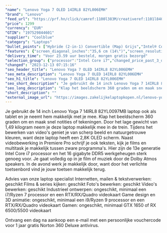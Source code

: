 ```yaml
---
"name": "Lenovo Yoga 7 OLED 14IRL8 82YL006EMH"
"brand": "Lenovo"
"feed_url": "https://prf.hn/click/camref:1100l383M/creativeref:1101l84031/destination:https%3A%2F%2Fwww.coolblue.nl%2Fproduct%2F933452"
"price": 1299
"currency": "EUR"
"GTIN": "197529844601"
"supplier": "Coolblue"
"category": "Laptops"
"bullet_points": ["Hybride (2-in-1) Convertible (Map) Grijs","Intel® Core™ i7 i7-1360P","Touchscreen 35,6 cm (14\") 2.8K 2880 x 1800 Pixels OLED LED backlight Glans","16 GB LPDDR5-SDRAM 5200 MHz","1 TB SSD","Intel Iris Xe Graphics","Wi-Fi 6E (802.11ax) Bluetooth 5.1","Lithium-Polymeer (LiPo) 71 Wh 65 W","Windows 11 Home 64-bit"]
"features": {"screen_diagonal_inches":"35,6 cm (14\")","screen_resolution":"2880 x 1800 Pixels","processor_family":"Intel® Core™ i7","memory_size":"16 GB","memory_type":"LPDDR5-SDRAM","total_storage_space":"1 TB","operating_system":"Windows 11 Home","battery_capacity":"71 Wh","width":"317,9 mm","height":"16,5 mm"}
"delivery_time": "Voor 23.59 uur besteld, morgen gratis bezorgd"
"selection_group": {"processor":"Intel Core i7","changed_price_past_3_days":false,"product_family":"Yoga"}
"changed": "2023-12-13 07:15:16"
"seo_header_title": "Lenovo Yoga 7 OLED 14IRL8 82YL006EMH"
"seo_meta_description": "Lenovo Yoga 7 OLED 14IRL8 82YL006EMH"
"seo_h1_title": "Lenovo Yoga 7 OLED 14IRL8 82YL006EMH"
"seo_short_description": "Je gebruikt de 14 inch Lenovo Yoga 7 14IRL8 82YL0097MB laptop ook als tablet en je neemt hem makkelijk met je mee."
"seo_long_description": "Klap het beeldscherm 360 graden om en maak snel notities of tekeningen. Door het lage gewicht van 1,49 kilogram neem je deze laptop makkelijk mee in de trein. Tijdens het bewerken van video's geniet je van scherp beeld en natuurgetrouwe kleuren, want deze laptop heeft een 2,8K OLED scherm. Naast videobewerking in Premiere Pro schrijf je ook teksten, kijk je films en multitask je makkelijk tussen zware programma's. Hier zijn de 13e generatie Intel Core i7 processor en het 16 gigabyte DDR5 werkgeheugen sterk genoeg voor. Je gaat volledig op in je film of muziek door de Dolby Atmos speakers. In de avond werk je makkelijk door, want door het verlichte toetsenbord vind je jouw toetsen makkelijk terug. \r\n\r\nAdvies van onze laptop specialist\r\nInternetten, mailen & tekstverwerken: geschikt\r\nFilms & series kijken: geschikt\r\nFoto's bewerken: geschikt\r\nVideo's bewerken: geschikt\r\nIndustrieel ontwerpen: ongeschikt, minimaal een i7/Ryzen 7 processor en een RTX/RX/Quadro videokaart\r\nGame design en 3D animatie: ongeschikt, minimaal een i9/Ryzen 9 processor en een RTX/RX/Quadro videokaart\r\nGamen: ongeschikt, minimaal GTX 1650 of RX 6500/5500 videokaart\r\n \r\nOntvang een dag na aankoop een e-mail met een persoonlijke vouchercode voor 1 jaar gratis Norton 360 Deluxe antivirus."
"short_description": ""
"external_image_url": "https://images.zakelijkelaptopkopen.nl/lenovo-yoga-7-oled-14irl8-82yl006emh.webp"
---
```


Je gebruikt de 14 inch Lenovo Yoga 7 14IRL8 82YL0097MB laptop ook als tablet en je neemt hem makkelijk met je mee. Klap het beeldscherm 360 graden om en maak snel notities of tekeningen. Door het lage gewicht van 1,49 kilogram neem je deze laptop makkelijk mee in de trein. Tijdens het bewerken van video's geniet je van scherp beeld en natuurgetrouwe kleuren, want deze laptop heeft een 2,8K OLED scherm. Naast videobewerking in Premiere Pro schrijf je ook teksten, kijk je films en multitask je makkelijk tussen zware programma's. Hier zijn de 13e generatie Intel Core i7 processor en het 16 gigabyte DDR5 werkgeheugen sterk genoeg voor. Je gaat volledig op in je film of muziek door de Dolby Atmos speakers. In de avond werk je makkelijk door, want door het verlichte toetsenbord vind je jouw toetsen makkelijk terug.

Advies van onze laptop specialist
Internetten, mailen & tekstverwerken: geschikt
Films & series kijken: geschikt
Foto's bewerken: geschikt
Video's bewerken: geschikt
Industrieel ontwerpen: ongeschikt, minimaal een i7/Ryzen 7 processor en een RTX/RX/Quadro videokaart
Game design en 3D animatie: ongeschikt, minimaal een i9/Ryzen 9 processor en een RTX/RX/Quadro videokaart
Gamen: ongeschikt, minimaal GTX 1650 of RX 6500/5500 videokaart
 
Ontvang een dag na aankoop een e-mail met een persoonlijke vouchercode voor 1 jaar gratis Norton 360 Deluxe antivirus.